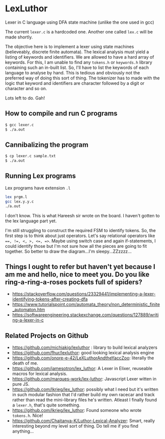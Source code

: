 # LexLuthor
Lexer in C language using DFA state machine (unlike the one used in gcc)

The current `lexer.c` is a hardcoded one. Another one called `lex.c` will be made shortly.

The objective here is to implement a lexer using state machines (believeably, discrete finite automata). The lexical analysis must yield a listing of keywords and identifiers. We are allowed to have a hard array of keywords. For this, I am unable to find any `tokens.h` or `keywords.h` library containing such an in-built list. So, I'll have to list the keywords of each language to analyse by hand. This is tedious and obviously not the preferred way of doing this sort of thing.
The tokenizer has to made with the logic that keyword and identifiers are character followed by a digit or character and so on.

Lots left to do. Gah!


## How to compile and run C programs
```bash
$ gcc lexer.c
$ ./a.out
```

## Cannibalizing the program
```bash
$ cp lexer.c sample.txt
$ ./a.out
```

## Running Lex programs
Lex programs have extension `.l`
```bash
lex prgm.l
gcc lex.y.y.c
./a.out
```
I don't know. This is what Hareesh sir wrote on the board. I haven't gotten to the lex language part yet.

I'm still struggling to construct the required FSM to identify tokens. So, the first step is to think about just operators. Let's say relational operators like `==, !=, <, >, <=, =>`. Maybe using switch case and again if-statements, I could identify those but I'm not sure how all the pieces are going to fit together. So better to draw the diagram...I'm sleepy...ZZzzzz...

## Things I ought to refer but haven't yet because I am me and hello, nice to meet you. Do you like ring-a-ring-a-roses pockets full of spiders?
- https://stackoverflow.com/questions/23329441/implementing-a-lexer-identifying-tokens-after-creating-dfa
- https://www.tutorialspoint.com/automata_theory/non_deterministic_finite_automaton.htm
- https://softwareengineering.stackexchange.com/questions/127889/writing-a-lexer-in-c

## Related Projects on Github
- https://github.com/michiakig/lexluthor : library to build lexical analyzers
- https://github.com/fhur/lexluthor: good looking lexical analysis engine
- https://github.com/onore-e-42/LeXLuthorAndtheYaccZoo: literally the death of me.
- https://github.com/jamesotron/lex_luthor: A Lexer in Elixer, reuseable macros for lexical analysis.
- https://github.com/marques-work/lex-luthor: Javascript Lexer witten in pure JS.
- https://github.com/lkrieg/lex_luthor: possibly what I need but it's written in such modular fashion that I'd rather build my own racecar and track rather than read the mini-library files he's written. Atleast I finally found a `lexer.h`, that's quite something.
- https://github.com/lkrieg/lex_luthor: Found someone who wrote `tokens.h`. Nice!
- https://github.com/Chaitanya-K/Luthor-Lexical-Analyzer: Smart, really interesting beyond my level sort of thing.
Do tell me if you find anything...
